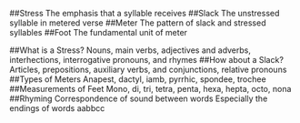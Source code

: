 ##Stress
The emphasis that a syllable receives
##Slack
The unstressed syllable in metered verse
##Meter
The pattern of slack and stressed syllables
##Foot
The fundamental unit of meter

##What is a Stress?
Nouns, main verbs,  adjectives and adverbs, interhections, interrogative pronouns, and rhymes
##How about a Slack?
Articles, prepositions, auxiliary verbs, and conjunctions, relative pronouns
##Types of Meters
Anapest, dactyl, iamb, pyrrhic, spondee, trochee
##Measurements of Feet
Mono, di, tri, tetra, penta, hexa, hepta, octo, nona
##Rhyming
Correspondence of sound between words
Especially the endings of words
aabbcc
